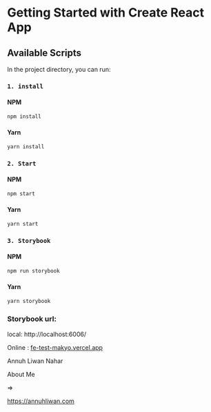 
# Getting Started with Create React App

## Available Scripts

In the project directory, you can run:

### `1. install`
#### NPM
```bash
npm install
```
#### Yarn
```bash
yarn install
```

### `2. Start`
#### NPM
```bash
npm start
```

#### Yarn
```bash
yarn start
```

### `3. Storybook`
#### NPM
```bash
npm run storybook
```
#### Yarn
```bash
yarn storybook
```

<h3 align="left">Storybook url:</h3>
<p>local: http://localhost:6006/</p>
<p>Online : <a href="https://fe-test-makyo.vercel.app/?path=/story/dropdown--search">fe-test-makyo.vercel.app</a></p>

<p>Annuh Liwan Nahar</p>
<p> About Me</p> => <p><a href="https://annuhliwan.com/">https://annuhliwan.com</a></p>
